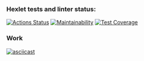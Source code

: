 ### Hexlet tests and linter status:
[![Actions Status](https://github.com/mbaray/php-project-lvl2/workflows/hexlet-check/badge.svg)](https://github.com/mbaray/php-project-lvl2/actions)
[![Maintainability](https://api.codeclimate.com/v1/badges/308ebcbbf2aa3b9d957b/maintainability)](https://codeclimate.com/github/mbaray/php-project-lvl2/maintainability)
[![Test Coverage](https://api.codeclimate.com/v1/badges/308ebcbbf2aa3b9d957b/test_coverage)](https://codeclimate.com/github/mbaray/php-project-lvl2/test_coverage)
### Work
[![asciicast](https://asciinema.org/a/SlrqWvRzyGDO2MSvv7TDgt4A6.svg)](https://asciinema.org/a/SlrqWvRzyGDO2MSvv7TDgt4A6)
